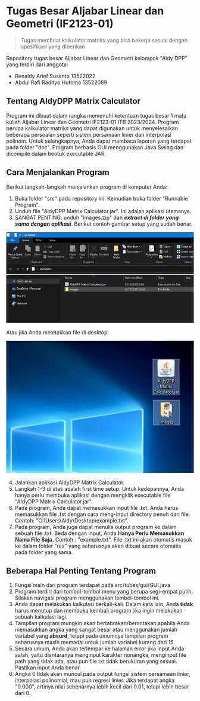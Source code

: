 # Tugas Besar Aljabar Linear dan Geometri (IF2123-01)
> Tugas membuat kalkulator matriks yang bisa bekerja sesuai dengan spesifikasi yang diberikan

Repository tugas besar Aljabar Linear dan Geometri kelompok "Aldy DPP" yang terdiri dari anggota:
- Renaldy Arief Susanto 13522022
- Abdul Rafi Radityo Hutomo 13522089

## Tentang AldyDPP Matrix Calculator
Program ini dibuat dalam rangka memenuhi ketentuan tugas besar 1 mata kuliah Aljabar Linear dan Geometri IF2123-01 ITB 2023/2024. Program berupa kalkulator matriks yang dapat digunakan untuk menyelesaikan beberapa persoalan seperti sistem persamaan linier dan interpolasi polinom. Untuk selengkapnya, Anda dapat membaca laporan yang terdapat pada folder "doc". Program berbasis GUI menggunakan Java Swing dan dicompile dalam bentuk executable JAR.

## Cara Menjalankan Program
Berikut langkah-langkah menjalankan program di komputer Anda:
1. Buka folder "src" pada repository ini. Kemudian buka folder "Runnable Program".
2. Unduh file "AldyDPP Matrix Calculator.jar". Ini adalah aplikasi utamanya.
3. SANGAT PENTING: unduh "images.zip" dan ***extract di folder yang sama dengan aplikasi***. Berikut contoh gambar setup yang sudah benar.

![Alt text](image.png)

Atau jika Anda meletakkan file di desktop:

![Alt text](image-1.png)

4. Jalankan aplikasi AldyDPP Matrix Calculator.
5. Langkah 1-3 di atas adalah first time setup. Untuk kedepannya, Anda hanya perlu membuka aplikasi dengan mengklik executable file "AldyDPP Matrix Calculator.jar".
6. Pada program, Anda dapat memasukkan input file .txt. Anda harus memasukkan file .txt dengan cara meng-input directory penuh dari file. Contoh: "C:\Users\Aldy\Desktop\example.txt".
7. Pada program, Anda juga dapat menulis output program ke dalam sebuah file .txt. Beda dengan input, Anda **Hanya Perlu Memasukkan Nama File Saja.** Contoh : "example.txt". File .txt ini akan otomatis masuk ke dalam folder "res" yang seharusnya akan dibuat secara otomatis pada folder yang sama.


## Beberapa Hal Penting Tentang Program
1. Fungsi main dari program terdapat pada src/tubes/gui/GUI.java
2. Program terdiri dari tombol-tombol menu yang berupa segi-empat putih. Silakan navigasi program menggunakan tombol-tombol ini.
3. Anda dapat melakukan kalkulasi berkali-kali. Dalam kata lain, Anda **tidak** harus menutup dan membuka kembali program jika ingin melakukan sebuah kalkulasi lagi.
4. Tampilan program mungkin akan bertabrakan/berantakan apabila Anda memasukkan angka yang sangat besar atau menggunakan jumlah variabel yang **absurd**, tetapi pada umumnya tampilan program seharusnya masih memadai untuk jumlah variabel kurang dari 15.
5. Secara umum, Anda akan terlempar ke halaman error jika input Anda salah, yaitu diantaranya menginput karakter nonangka, menginput file path yang tidak ada, atau pun file txt tidak berukuran yang sesuai. Pastikan input Anda benar.
6. Angka 0 tidak akan muncul pada output fungsi sistem persamaan linier, interpolasi polinomial, mau pun regresi linier. Jika terdapat angka "0.000", artinya nilai sebenarnya lebih kecil dari 0.01, tetapi lebih besar dari 0.
